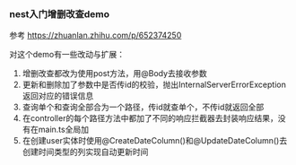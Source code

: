 ### nest入门增删改查demo
参考 https://zhuanlan.zhihu.com/p/652374250

对这个demo有一些改动与扩展：
1. 增删改查都改为使用post方法，用@Body去接收参数
2. 更新和删除加了参数中是否传id的校验，抛出InternalServerErrorException返回对应的错误信息
3. 查询单个和查询全部合为一个路径，传id就查单个，不传id就返回全部
4. 在controller的每个路径方法中都加了不同的响应拦截器去封装响应结果，没有在main.ts全局加
5. 在创建user实体时使用@CreateDateColumn()和@UpdateDateColumn()去创建时间类型的列实现自动更新时间
